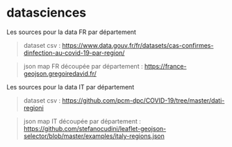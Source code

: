 # datasciences

Les sources pour la data FR par département 
  > dataset csv  : https://www.data.gouv.fr/fr/datasets/cas-confirmes-dinfection-au-covid-19-par-region/ 	 
	
  > json map FR découpée par département : https://france-geojson.gregoiredavid.fr/
  
Les sources pour la data IT par département
  > dataset csv : https://github.com/pcm-dpc/COVID-19/tree/master/dati-regioni
  
  > json map IT découpée par département : https://github.com/stefanocudini/leaflet-geojson-selector/blob/master/examples/italy-regions.json
